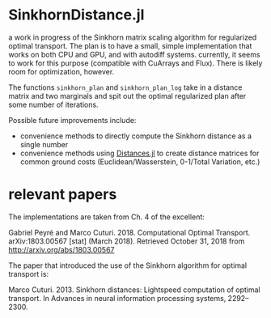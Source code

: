 # SinkhornDistance.jl

a work in progress of the Sinkhorn matrix scaling algorithm for regularized
optimal transport. The plan is to have a small, simple implementation that
works on both CPU and GPU, and with autodiff systems. currently, it seems to work for this purpose (compatible with CuArrays and Flux). There is likely room for optimization, however.

The functions `sinkhorn_plan` and `sinkhorn_plan_log` take in a distance matrix and two marginals and spit out the optimal regularized plan after some number of iterations.

Possible future improvements include:

- convenience methods to directly compute the Sinkhorn distance as a single number
- convenience methods using [Distances.jl](https://github.com/JuliaStats/Distances.jl) to create distance matrices for common ground costs (Euclidean/Wasserstein, 0-1/Total Variation, etc.)

# relevant papers

The implementations are taken from Ch. 4 of the excellent:

Gabriel Peyré and Marco Cuturi. 2018. Computational Optimal Transport. arXiv:1803.00567 \[stat\] (March 2018). Retrieved October 31, 2018 from http://arxiv.org/abs/1803.00567

The paper that introduced the use of the Sinkhorn algorithm for optimal transport is:

Marco Cuturi. 2013. Sinkhorn distances: Lightspeed computation of optimal transport. In Advances in neural information processing systems, 2292–2300.


